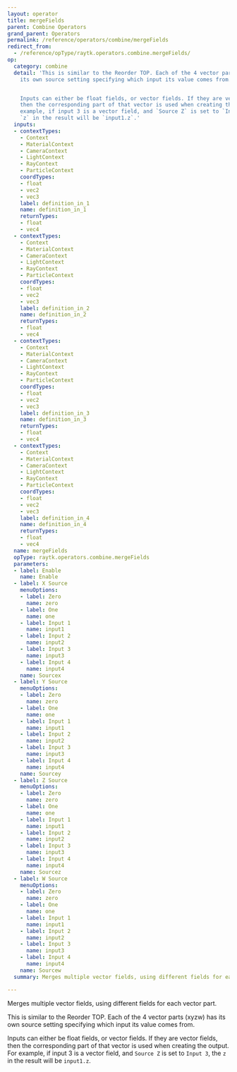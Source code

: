 ```yaml
---
layout: operator
title: mergeFields
parent: Combine Operators
grand_parent: Operators
permalink: /reference/operators/combine/mergeFields
redirect_from:
  - /reference/opType/raytk.operators.combine.mergeFields/
op:
  category: combine
  detail: 'This is similar to the Reorder TOP. Each of the 4 vector parts (xyzw) has
    its own source setting specifying which input its value comes from.


    Inputs can either be float fields, or vector fields. If they are vector fields,
    then the corresponding part of that vector is used when creating the output. For
    example, if input 3 is a vector field, and `Source Z` is set to `Input 3`, the
    `z` in the result will be `input1.z`.'
  inputs:
  - contextTypes:
    - Context
    - MaterialContext
    - CameraContext
    - LightContext
    - RayContext
    - ParticleContext
    coordTypes:
    - float
    - vec2
    - vec3
    label: definition_in_1
    name: definition_in_1
    returnTypes:
    - float
    - vec4
  - contextTypes:
    - Context
    - MaterialContext
    - CameraContext
    - LightContext
    - RayContext
    - ParticleContext
    coordTypes:
    - float
    - vec2
    - vec3
    label: definition_in_2
    name: definition_in_2
    returnTypes:
    - float
    - vec4
  - contextTypes:
    - Context
    - MaterialContext
    - CameraContext
    - LightContext
    - RayContext
    - ParticleContext
    coordTypes:
    - float
    - vec2
    - vec3
    label: definition_in_3
    name: definition_in_3
    returnTypes:
    - float
    - vec4
  - contextTypes:
    - Context
    - MaterialContext
    - CameraContext
    - LightContext
    - RayContext
    - ParticleContext
    coordTypes:
    - float
    - vec2
    - vec3
    label: definition_in_4
    name: definition_in_4
    returnTypes:
    - float
    - vec4
  name: mergeFields
  opType: raytk.operators.combine.mergeFields
  parameters:
  - label: Enable
    name: Enable
  - label: X Source
    menuOptions:
    - label: Zero
      name: zero
    - label: One
      name: one
    - label: Input 1
      name: input1
    - label: Input 2
      name: input2
    - label: Input 3
      name: input3
    - label: Input 4
      name: input4
    name: Sourcex
  - label: Y Source
    menuOptions:
    - label: Zero
      name: zero
    - label: One
      name: one
    - label: Input 1
      name: input1
    - label: Input 2
      name: input2
    - label: Input 3
      name: input3
    - label: Input 4
      name: input4
    name: Sourcey
  - label: Z Source
    menuOptions:
    - label: Zero
      name: zero
    - label: One
      name: one
    - label: Input 1
      name: input1
    - label: Input 2
      name: input2
    - label: Input 3
      name: input3
    - label: Input 4
      name: input4
    name: Sourcez
  - label: W Source
    menuOptions:
    - label: Zero
      name: zero
    - label: One
      name: one
    - label: Input 1
      name: input1
    - label: Input 2
      name: input2
    - label: Input 3
      name: input3
    - label: Input 4
      name: input4
    name: Sourcew
  summary: Merges multiple vector fields, using different fields for each vector part.

---
```



Merges multiple vector fields, using different fields for each vector part.

This is similar to the Reorder TOP. Each of the 4 vector parts (xyzw) has its own source setting specifying which input its value comes from.

Inputs can either be float fields, or vector fields. If they are vector fields, then the corresponding part of that vector is used when creating the output. For example, if input 3 is a vector field, and `Source Z` is set to `Input 3`, the `z` in the result will be `input1.z`.
